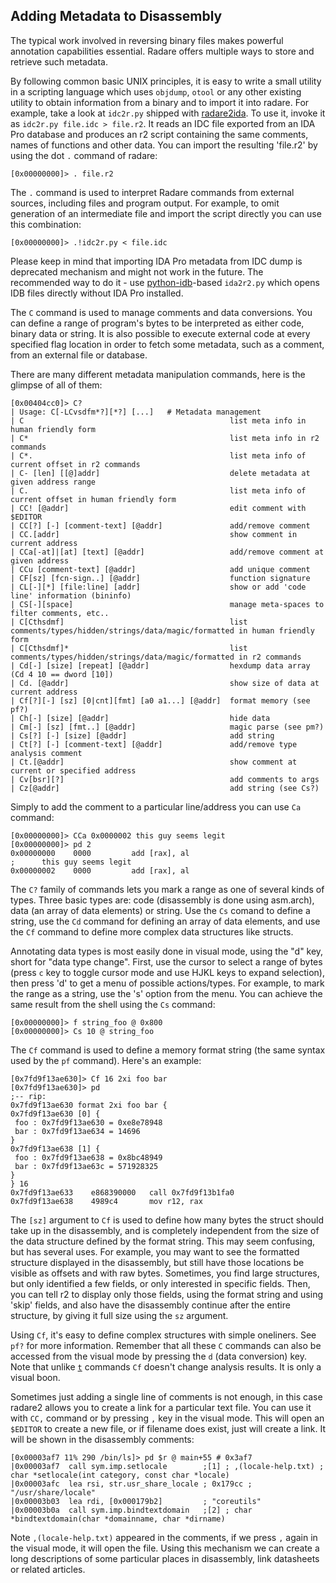 ## Adding Metadata to Disassembly

The typical work involved in reversing binary files makes powerful annotation capabilities essential.
Radare offers multiple ways to store and retrieve such metadata.

By following common basic UNIX principles, it is easy to write a small utility in a scripting language which uses `objdump`, `otool` or any other existing utility to obtain information from a binary and to import it into radare. For example, take a look at `idc2r.py` shipped with [radare2ida](https://github.com/radareorg/radare2-extras/tree/master/r2ida). To use it, invoke it as `idc2r.py file.idc > file.r2`. It reads an IDC file exported from an IDA Pro database and produces an r2 script containing the same comments, names of functions and other data. You can import the resulting 'file.r2' by using the dot `.` command of radare:
```
[0x00000000]> . file.r2
```
The `.` command is used to interpret Radare commands from external sources, including files and program output. For example, to omit generation of an intermediate file and import the script directly you can use this combination:
```
[0x00000000]> .!idc2r.py < file.idc
```

Please keep in mind that importing IDA Pro metadata from IDC dump is deprecated mechanism and might
not work in the future. The recommended way to do it - use [python-idb](https://github.com/williballenthin/python-idb)-based `ida2r2.py` which
opens IDB files directly without IDA Pro installed.

The `C` command is used to manage comments and data conversions. You can define a range of program's bytes to be interpreted as either code, binary data or string. It is also possible to execute external code at every specified flag location in order to fetch some metadata, such as a comment, from an external file or database.

There are many different metadata manipulation commands, here is the glimpse of all of them:

```
[0x00404cc0]> C?
| Usage: C[-LCvsdfm*?][*?] [...]   # Metadata management
| C                                              list meta info in human friendly form
| C*                                             list meta info in r2 commands
| C*.                                            list meta info of current offset in r2 commands
| C- [len] [[@]addr]                             delete metadata at given address range
| C.                                             list meta info of current offset in human friendly form
| CC! [@addr]                                    edit comment with $EDITOR
| CC[?] [-] [comment-text] [@addr]               add/remove comment
| CC.[addr]                                      show comment in current address
| CCa[-at]|[at] [text] [@addr]                   add/remove comment at given address
| CCu [comment-text] [@addr]                     add unique comment
| CF[sz] [fcn-sign..] [@addr]                    function signature
| CL[-][*] [file:line] [addr]                    show or add 'code line' information (bininfo)
| CS[-][space]                                   manage meta-spaces to filter comments, etc..
| C[Cthsdmf]                                     list comments/types/hidden/strings/data/magic/formatted in human friendly form
| C[Cthsdmf]*                                    list comments/types/hidden/strings/data/magic/formatted in r2 commands
| Cd[-] [size] [repeat] [@addr]                  hexdump data array (Cd 4 10 == dword [10])
| Cd. [@addr]                                    show size of data at current address
| Cf[?][-] [sz] [0|cnt][fmt] [a0 a1...] [@addr]  format memory (see pf?)
| Ch[-] [size] [@addr]                           hide data
| Cm[-] [sz] [fmt..] [@addr]                     magic parse (see pm?)
| Cs[?] [-] [size] [@addr]                       add string
| Ct[?] [-] [comment-text] [@addr]               add/remove type analysis comment
| Ct.[@addr]                                     show comment at current or specified address
| Cv[bsr][?]                                     add comments to args
| Cz[@addr]                                      add string (see Cs?)
```

Simply to add the comment to a particular line/address you can use `Ca` command:

```
[0x00000000]> CCa 0x0000002 this guy seems legit
[0x00000000]> pd 2
0x00000000    0000         add [rax], al
;      this guy seems legit
0x00000002    0000         add [rax], al
```

The `C?` family of commands lets you mark a range as one of several kinds of types. Three basic types are: code (disassembly is done using asm.arch), data (an array of data elements) or string. Use the `Cs` comand to define a string, use the `Cd` command for defining an array of data elements, and use the `Cf` command to define more complex data structures like structs.

Annotating data types is most easily done in visual mode, using the "d" key, short for "data type change". First, use the cursor to select a range of bytes (press `c` key to toggle cursor mode and use HJKL keys to expand selection), then press 'd' to get a menu of possible actions/types. For example, to mark the range as a string, use the 's' option from the menu. You can achieve the same result from the shell using the `Cs` command:

```
[0x00000000]> f string_foo @ 0x800
[0x00000000]> Cs 10 @ string_foo
```

The `Cf` command is used to define a memory format string (the same syntax used by the `pf` command). Here's an example:

```
[0x7fd9f13ae630]> Cf 16 2xi foo bar
[0x7fd9f13ae630]> pd
;-- rip:
0x7fd9f13ae630 format 2xi foo bar {
0x7fd9f13ae630 [0] {
 foo : 0x7fd9f13ae630 = 0xe8e78948
 bar : 0x7fd9f13ae634 = 14696
}
0x7fd9f13ae638 [1] {
 foo : 0x7fd9f13ae638 = 0x8bc48949
 bar : 0x7fd9f13ae63c = 571928325
}
} 16
0x7fd9f13ae633    e868390000   call 0x7fd9f13b1fa0
0x7fd9f13ae638    4989c4       mov r12, rax
```

The `[sz]` argument to `Cf` is used to define how many bytes the struct should take up in the disassembly, and is completely independent from the size of the data structure defined by the format string. This may seem confusing, but has several uses. For example, you may want to see the formatted structure displayed in the disassembly, but still have those locations be visible as offsets and with raw bytes. Sometimes, you find large structures, but only identified a few fields, or only interested in specific fields. Then, you can tell r2 to display only those fields, using the format string and using 'skip' fields, and also have the disassembly continue after the entire structure, by giving it full size using the `sz` argument.

Using `Cf`, it's easy to define complex structures with simple oneliners. See `pf?` for more information.
Remember that all these `C` commands can also be accessed from the visual mode by pressing the `d` (data conversion) key.
Note that unlike [`t`](../analysis/types.md) commands `Cf` doesn't change analysis results. It is only
a visual boon.

Sometimes just adding a single line of comments is not enough, in this case radare2 allows you to
create a link for a particular text file. You can use it with `CC,` command or by pressing `,` key in
the visual mode. This will open an `$EDITOR` to create a new file, or if filename does exist, just
will create a link. It will be shown in the disassembly comments:

```
[0x00003af7 11% 290 /bin/ls]> pd $r @ main+55 # 0x3af7
|0x00003af7  call sym.imp.setlocale        ;[1] ; ,(locale-help.txt) ; char *setlocale(int category, const char *locale)
|0x00003afc  lea rsi, str.usr_share_locale ; 0x179cc ; "/usr/share/locale"
|0x00003b03  lea rdi, [0x000179b2]         ; "coreutils"
|0x00003b0a  call sym.imp.bindtextdomain   ;[2] ; char *bindtextdomain(char *domainname, char *dirname)
```

Note `,(locale-help.txt)` appeared in the comments, if we press `,` again in the visual mode, it
will open the file. Using this mechanism we can create a long descriptions of some particular places
in disassembly, link datasheets or related articles.

